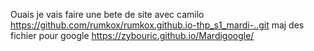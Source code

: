 Ouais je vais faire une bete de site avec camilo
https://github.com/rumkox/rumkox.github.io-thp_s1_mardi-..git
maj des fichier pour google
https://zybouric.github.io/Mardigoogle/
